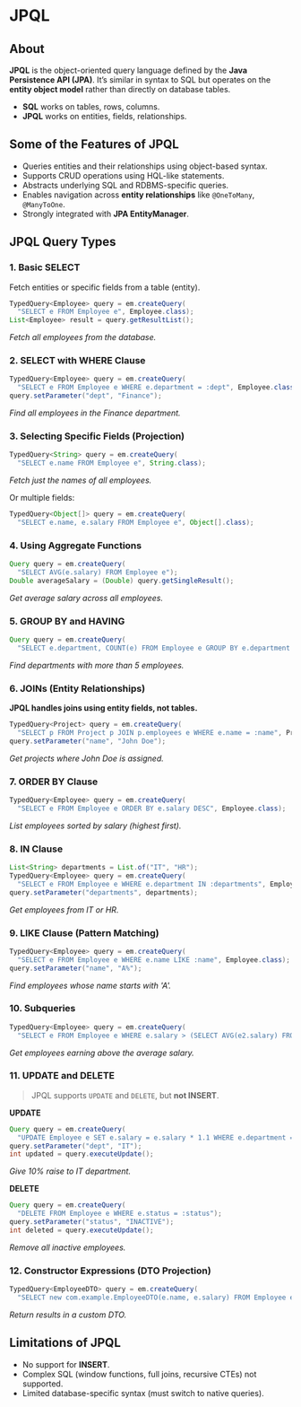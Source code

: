 # JPQL

## About

**JPQL** is the object-oriented query language defined by the **Java Persistence API (JPA)**. It’s similar in syntax to SQL but operates on the **entity object model** rather than directly on database tables.

* **SQL** works on tables, rows, columns.
* **JPQL** works on entities, fields, relationships.

## Some of the Features of JPQL

* Queries entities and their relationships using object-based syntax.
* Supports CRUD operations using HQL-like statements.
* Abstracts underlying SQL and RDBMS-specific queries.
* Enables navigation across **entity relationships** like `@OneToMany`, `@ManyToOne`.
* Strongly integrated with **JPA EntityManager**.

## JPQL Query Types

### 1. Basic SELECT

Fetch entities or specific fields from a table (entity).

```java
TypedQuery<Employee> query = em.createQuery(
  "SELECT e FROM Employee e", Employee.class);
List<Employee> result = query.getResultList();
```

_Fetch all employees from the database._

### 2. SELECT with WHERE Clause

```java
TypedQuery<Employee> query = em.createQuery(
  "SELECT e FROM Employee e WHERE e.department = :dept", Employee.class);
query.setParameter("dept", "Finance");
```

_Find all employees in the Finance department._

### 3. Selecting Specific Fields (Projection)

```java
TypedQuery<String> query = em.createQuery(
  "SELECT e.name FROM Employee e", String.class);
```

_Fetch just the names of all employees._

Or multiple fields:

```java
TypedQuery<Object[]> query = em.createQuery(
  "SELECT e.name, e.salary FROM Employee e", Object[].class);
```

### 4. Using Aggregate Functions

```java
Query query = em.createQuery(
  "SELECT AVG(e.salary) FROM Employee e");
Double averageSalary = (Double) query.getSingleResult();
```

_Get average salary across all employees._

### 5. GROUP BY and HAVING

```java
Query query = em.createQuery(
  "SELECT e.department, COUNT(e) FROM Employee e GROUP BY e.department HAVING COUNT(e) > 5");
```

_Find departments with more than 5 employees._

### 6. JOINs (Entity Relationships)

**JPQL handles joins using entity fields, not tables.**

```java
TypedQuery<Project> query = em.createQuery(
  "SELECT p FROM Project p JOIN p.employees e WHERE e.name = :name", Project.class);
query.setParameter("name", "John Doe");
```

_Get projects where John Doe is assigned._

### 7. ORDER BY Clause

```java
TypedQuery<Employee> query = em.createQuery(
  "SELECT e FROM Employee e ORDER BY e.salary DESC", Employee.class);
```

_List employees sorted by salary (highest first)._

### 8. IN Clause

```java
List<String> departments = List.of("IT", "HR");
TypedQuery<Employee> query = em.createQuery(
  "SELECT e FROM Employee e WHERE e.department IN :departments", Employee.class);
query.setParameter("departments", departments);
```

_Get employees from IT or HR._

### 9. LIKE Clause (Pattern Matching)

```java
TypedQuery<Employee> query = em.createQuery(
  "SELECT e FROM Employee e WHERE e.name LIKE :name", Employee.class);
query.setParameter("name", "A%");
```

_Find employees whose name starts with 'A'._

### 10. Subqueries

```java
TypedQuery<Employee> query = em.createQuery(
  "SELECT e FROM Employee e WHERE e.salary > (SELECT AVG(e2.salary) FROM Employee e2)", Employee.class);
```

_Get employees earning above the average salary._

### 11. UPDATE and DELETE

> JPQL supports `UPDATE` and `DELETE`, but **not INSERT**.

**UPDATE**

```java
Query query = em.createQuery(
  "UPDATE Employee e SET e.salary = e.salary * 1.1 WHERE e.department = :dept");
query.setParameter("dept", "IT");
int updated = query.executeUpdate();
```

_Give 10% raise to IT department._

**DELETE**

```java
Query query = em.createQuery(
  "DELETE FROM Employee e WHERE e.status = :status");
query.setParameter("status", "INACTIVE");
int deleted = query.executeUpdate();
```

_Remove all inactive employees._

### 12. Constructor Expressions (DTO Projection)

```java
TypedQuery<EmployeeDTO> query = em.createQuery(
  "SELECT new com.example.EmployeeDTO(e.name, e.salary) FROM Employee e", EmployeeDTO.class);
```

_Return results in a custom DTO._

## Limitations of JPQL

* No support for **INSERT**.
* Complex SQL (window functions, full joins, recursive CTEs) not supported.
* Limited database-specific syntax (must switch to native queries).







